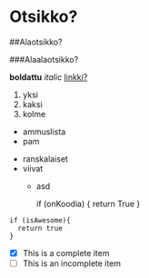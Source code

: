 # Otsikko?

##Alaotsikko?

###Alaalaotsikko?

**boldattu** *italic* [linkki?](http://hs.fi)

1. yksi
2. kaksi
3. kolme

* ammuslista
* pam

- ranskalaiset
- viivat
  - asd

    if (onKoodia) {
      return True
    }

```
if (isAwesome){
  return true
}
```

- [x] This is a complete item
- [ ] This is an incomplete item
